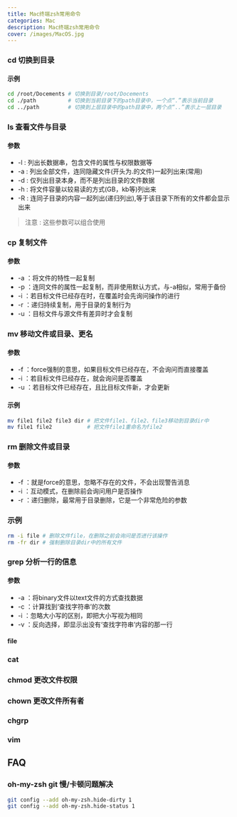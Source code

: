 ```yaml
---
title: Mac终端zsh常用命令
categories: Mac
description: Mac终端zsh常用命令 
cover: /images/MacOS.jpg
---
```


### cd 切换到目录

#### 示例

```sh
cd /root/Docements # 切换到目录/root/Docements
cd ./path          # 切换到当前目录下的path目录中，一个点“.”表示当前目录
cd ../path         # 切换到上层目录中的path目录中，两个点“..”表示上一层目录
```

### ls 查看文件与目录

#### 参数

- -l : 列出长数据串，包含文件的属性与权限数据等
-  -a : 列出全部文件，连同隐藏文件(开头为.的文件)一起列出来(常用) 
- -d : 仅列出目录本身，而不是列出目录的文件数据 
- -h : 将文件容量以较易读的方式(GB，kb等)列出来 
- -R : 连同子目录的内容一起列出(递归列出),等于该目录下所有的文件都会显示出来

> 注意 : 这些参数可以组合使用

### cp 复制文件

#### 参数

- -a ：将文件的特性一起复制  
- -p ：连同文件的属性一起复制，而非使用默认方式，与-a相似，常用于备份  
- -i ：若目标文件已经存在时，在覆盖时会先询问操作的进行  
- -r ：递归持续复制，用于目录的复制行为 
- -u ：目标文件与源文件有差异时才会复制

### mv 移动文件或目录、更名

#### 参数

- -f ：force强制的意思，如果目标文件已经存在，不会询问而直接覆盖 
- -i ：若目标文件已经存在，就会询问是否覆盖 
- -u ：若目标文件已经存在，且比目标文件新，才会更新

#### 示例

```sh
mv file1 file2 file3 dir # 把文件file1、file2、file3移动到目录dir中
mv file1 file2           # 把文件file1重命名为file2
```

### rm 删除文件或目录

#### 参数

- -f ：就是force的意思，忽略不存在的文件，不会出现警告消息
-  -i ：互动模式，在删除前会询问用户是否操作  
- -r ：递归删除，最常用于目录删除，它是一个非常危险的参数

### 示例

```sh
rm -i file # 删除文件file，在删除之前会询问是否进行该操作
rm -fr dir # 强制删除目录dir中的所有文件
```

###  grep 分析一行的信息

#### 参数

- -a ：将binary文件以text文件的方式查找数据
-  -c ：计算找到‘查找字符串’的次数 
- -i ：忽略大小写的区别，即把大小写视为相同 
- -v ：反向选择，即显示出没有‘查找字符串’内容的那一行

#### file



### cat



### chmod 更改文件权限



### chown 更改文件所有者



### chgrp



### vim

## FAQ

### oh-my-zsh git 慢/卡顿问题解决

```sh
git config --add oh-my-zsh.hide-dirty 1
git config --add oh-my-zsh.hide-status 1
```
